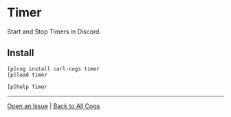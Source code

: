 # Timer

Start and Stop Timers in Discord.

## Install

```text
[p]cog install carl-cogs timer
[p]load timer

[p]help Timer
```

---
[Open an Issue](https://github.com/smashedr/carl-cogs/issues/new?title=Timer) |
[Back to All Cogs](../README.md#public-cogs)
